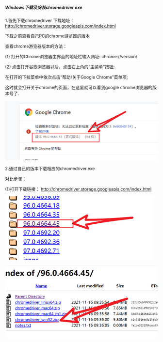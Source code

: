 



##### Windows下载及安装chromedriver.exe

1.首先下载chromedriver
下载地址：http://chromedriver.storage.googleapis.com/index.html

下载之前查看自己PC的chrome游览器的版本

查看chrome游览器版本的方法：

(1) 打开的Chrome浏览器主界面的地址栏输入网址: chrome://version/



(2) 点击打开谷歌浏览器以后，点击右上角的“主菜单”按钮;

在打开的下拉菜单中依次点击“帮助/关于Google Chrome”菜单项;



这时就会打开关于chrome的页面，在这里就可以看到google chrome浏览器的版本号了.

![1641385009559](assets/1641385009559.png)

2.通过自己的版本下载相应的chromedriver.exe

对比步骤：

(1)打开下载链接： http://chromedriver.storage.googleapis.com/index.html

![1641385032086](assets/1641385032086.png)

![1641385072263](assets/1641385072263.png)
